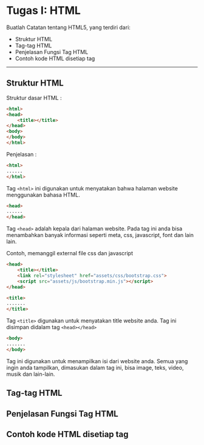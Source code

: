 # Tugas I: HTML

Buatlah Catatan tentang HTML5, yang terdiri dari:
* Struktur HTML
* Tag-tag HTML
* Penjelasan Fungsi Tag HTML
* Contoh kode HTML disetiap tag

<hr>

## Struktur HTML
Struktur dasar HTML : 
```html
<html>
<head>
	<title></title>
</head>
<body>
</body>
</html>
```

Penjelasan : 

```html
<html>
......
</html>
```
Tag ```<html>``` ini digunakan untuk menyatakan bahwa halaman website menggunakan bahasa HTML.

```html
<head>
......
</head>
```
Tag ```<head>``` adalah kepala dari halaman website. Pada tag ini anda bisa menambahkan banyak informasi seperti meta, css, javascript, font dan lain lain.

Contoh, memanggil external file css dan javascript
```html
<head>
	<title></title>
	<link rel="stylesheet" href="assets/css/bootstrap.css">
	<script src="assets/js/bootstrap.min.js"></script>    
</head>
````

```html
<title>
.......
</title>
```
Tag ```<title>``` digunakan untuk menyatakan title website anda. Tag ini disimpan didalam tag ```<head></head>```

```html
<body>
.......
</body>
```
Tag <body> ini digunakan untuk menampilkan isi dari website anda. Semua yang ingin anda tampilkan, dimasukan dalam tag <body> ini, bisa image, teks, video, musik dan lain-lain.

## Tag-tag HTML

## Penjelasan Fungsi Tag HTML

## Contoh kode HTML disetiap tag
